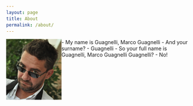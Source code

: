 ```yaml
---
layout: page
title: About
permalink: /about/
---
```


<img align="left" width="150px" src="/assets/img/m1small.jpg" />
- My name is Guagnelli, Marco Guagnelli
- And your surname?
- Guagnelli
- So your full name is Guagnelli, Marco Guagnelli Guagnelli?
- No!

<!--- should be commented out
![Image](/assets/img/m1small.jpg)
-->